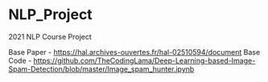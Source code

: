 # NLP_Project
2021 NLP Course Project



Base Paper -  https://hal.archives-ouvertes.fr/hal-02510594/document
Base Code - https://github.com/TheCodingLama/Deep-Learning-based-Image-Spam-Detection/blob/master/Image_spam_hunter.ipynb
